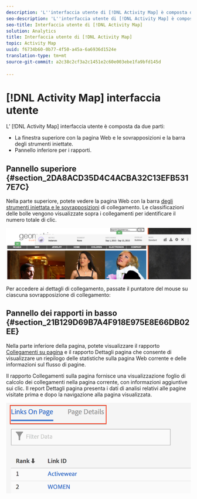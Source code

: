 ```yaml
---
description: 'L''interfaccia utente di [!DNL Activity Map] è composta da due parti '
seo-description: 'L''interfaccia utente di [!DNL Activity Map] è composta da due parti '
seo-title: Interfaccia utente di [!DNL Activity Map]
solution: Analytics
title: Interfaccia utente di [!DNL Activity Map]
topic: Activity Map
uuid: f6734b60-0b77-4f50-a45a-6a6936d1524e
translation-type: tm+mt
source-git-commit: a2c38c2cf3a2c1451e2c60e003ebe1fa9bfd145d

---
```



# [!DNL Activity Map] interfaccia utente

L’ [!DNL Activity Map] interfaccia utente è composta da due parti:

* La finestra superiore con la pagina Web e le sovrapposizioni e la barra degli strumenti iniettate.
* Pannello inferiore per i rapporti.

## Pannello superiore {#section_2DA8ACD35D4C4ACBA32C13EFB5317E7C}

Nella parte superiore, potete vedere la pagina Web con la barra [degli strumenti iniettata e le sovrapposizioni](/help/analyze/activity-map/activitymap-standard-live.md) di [](/help/analyze/activity-map/activitymap-gainerslosers.md)collegamento. Le classificazioni delle bolle vengono visualizzate sopra i collegamenti per identificare il numero totale di clic.

![](assets/top_panel.png)

Per accedere ai dettagli di collegamento, passate il puntatore del mouse su ciascuna sovrapposizione di collegamento:

## Pannello dei rapporti in basso {#section_21B129D69B7A4F918E975E8E66DB02EE}

Nella parte inferiore della pagina, potete visualizzare il rapporto [Collegamenti su pagina](/help/analyze/activity-map/activitymap-links-report.md) e il rapporto Dettagli [](/help/analyze/activity-map/activitymap-page-flow.md) pagina che consente di visualizzare un riepilogo delle statistiche sulla pagina Web corrente e delle informazioni sul flusso di pagine.

Il rapporto Collegamenti sulla pagina fornisce una visualizzazione foglio di calcolo dei collegamenti nella pagina corrente, con informazioni aggiuntive sui clic. Il report Dettagli pagina presenta i dati di analisi relativi alle pagine visitate prima e dopo la navigazione alla pagina visualizzata.

![](assets/bottom_panel.png)

